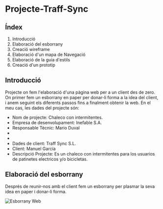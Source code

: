 # Projecte-Traff-Sync


## Índex
1. Introducció
2. Elaboració del esborrany
3. Creació wireframe
4. Elaboració d'un mapa de Navegació
5. Elaboració de la guia d'estils
6. Creació d'un prototip

## Introducció
Projecte on fem l'elaboració d'una pàgina web per a un client des de zero. On primer fem un esborrany en paper per donar-li forma a la idea del client, i anem seguint els diferents passos fins a finalment obtenir la web. En el meu cas, les dades del projecte són:

* Nom de projecte: Chaleco con intermitentes.  
* Empresa de desenvolupament: Inefable S.A.  
* Responsable Tècnic: Mario Duval
* 
* 
* Dades de client: Traff Sync S.L.
* Client: Manuel García
* Descripció Projecte: Es un chaleco con intermitentes para los usuarios de patinetes electricos y/o bicicletas.



## Elaboració del esborrany

Després de reunir-nos amb el client fem un esborrany per plasmar la seva idea en paper i donar-li forma. 

![Esborrany Web](https://user-images.githubusercontent.com/77450981/150397681-65cd892e-f711-4645-9ea6-27ea92fc789e.jpg)
